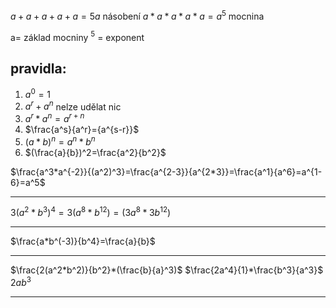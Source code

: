 $a+a+a+a+a = 5a$
násobení
$a*a*a*a*a = a^5$
mocnina

a= základ mocniny
$^5$ = exponent

## pravidla:

1. $a^0=1$
2. $a^r+a^n$ nelze udělat nic
3. $a^r*a^n=a^{r+n}$
4. $\frac{a^s}{a^r}={a^{s-r}}$
5. $(a*b)^n=a^n*b^n$
6. $(\frac{a}{b})^2=\frac{a^2}{b^2}$

$\frac{a^3*a^{-2}}{(a^2)^3}=\frac{a^{2-3}}{a^{2*3}}=\frac{a^1}{a^6}=a^{1-6}=a^5$

---
$3(a^2*b^3)^4=3(a^8*b^{12})=(3a^8*3b^{12})$

---

$\frac{a*b^(-3)}{b^4}=\frac{a}{b}$

---
$\frac{2(a^2*b^2)}{b^2}*(\frac{b}{a}^3)$
$\frac{2a^4}{1}*\frac{b^3}{a^3}$
$2ab^3$

---
